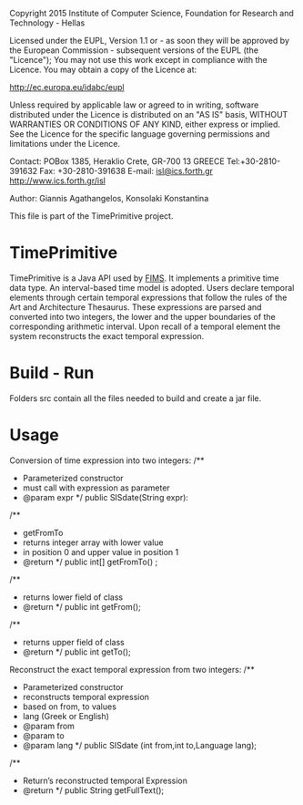 Copyright 2015 Institute of Computer Science,
Foundation for Research and Technology - Hellas

Licensed under the EUPL, Version 1.1 or - as soon they will be approved
by the European Commission - subsequent versions of the EUPL (the "Licence");
You may not use this work except in compliance with the Licence.
You may obtain a copy of the Licence at:

http://ec.europa.eu/idabc/eupl

Unless required by applicable law or agreed to in writing, software distributed
under the Licence is distributed on an "AS IS" basis,
WITHOUT WARRANTIES OR CONDITIONS OF ANY KIND, either express or implied.
See the Licence for the specific language governing permissions and limitations
under the Licence.

Contact:  POBox 1385, Heraklio Crete, GR-700 13 GREECE
Tel:+30-2810-391632
Fax: +30-2810-391638
E-mail: isl@ics.forth.gr
http://www.ics.forth.gr/isl

Author: Giannis Agathangelos, Konsolaki Konstantina 

This file is part of the TimePrimitive project.


 

TimePrimitive
====

TimePrimitive is a Java API used by [FIMS](https://github.com/isl/FIMS). It implements a primitive time data type. An interval-based time model is adopted.  Users declare temporal elements through certain temporal expressions
that follow the rules of the Art and Architecture Thesaurus. These expressions are parsed and converted into two integers, the lower and the upper boundaries of the corresponding arithmetic interval. Upon recall of a temporal 
element the system reconstructs the exact temporal expression.


Build - Run
====
Folders src contain all the files needed to build and create a jar file.

Usage
====
Conversion of time expression into two integers:
/**
 * Parameterized constructor
 * must call with expression as parameter
 * @param expr
 */
public SISdate(String expr):

/**
 * getFromTo 
 * returns integer array with lower value 
 * in position 0 and upper value in position 1
 * @return
 */
public int[] getFromTo() ;
	
/**
 * returns lower field of class
 * @return
 */
public int getFrom();
	
	
/**
 * returns upper field of class
 * @return
 */
public int getTo();

Reconstruct the exact temporal expression from two integers:
/**
 * Parameterized constructor
 * reconstructs temporal expression
 * based on from, to values 
 * lang (Greek or English)
 * @param from
 * @param to
 * @param lang
 */
public SISdate (int from,int to,Language lang);

/**
 * Return’s reconstructed temporal Expression
 * @return
 */
public String getFullText();



